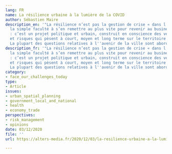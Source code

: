 ```yaml
---
lang: FR
name: La résilience urbaine à la lumière de la COVID
author: Sébastien Maire
description_en: '"La résilience n’est pas la gestion de crise « dans l’instant » ou
  la simple faculté à s’en remettre au plus vite pour revenir au business as usual
  : c’est un projet politique et urbain, construit en conscience des véritables enjeux
  et risques qui pèsent à court, moyen et long terme sur le territoire ou sur l’organisation."
  La plupart des questions relatives à l''avenir de la ville sont abordées ici. '
description_fr: '"La résilience n’est pas la gestion de crise « dans l’instant » ou
  la simple faculté à s’en remettre au plus vite pour revenir au business as usual
  : c’est un projet politique et urbain, construit en conscience des véritables enjeux
  et risques qui pèsent à court, moyen et long terme sur le territoire ou sur l’organisation."
  La plupart des questions relatives à l''avenir de la ville sont abordées ici. '
category:
- face_our_challenges_today
type:
- Article
issues:
- urban_spatial_planning
- government_local_and_national
- health
- economy_trade
perspectives:
- risk_management
- opinions
date: 03/12/2020
file: ''
url: https://alters-media.fr/2020/12/03/la-resilience-urbaine-a-la-lumiere-de-la-covid/

---
```

